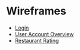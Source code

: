 # Wireframes

* [Login](Login/LoginWireframe.md/)
* [User Account Overview](UserAccountOverview/)
* [Restaurant Rating](RestaurantRating/)
